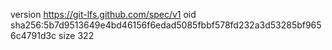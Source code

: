 version https://git-lfs.github.com/spec/v1
oid sha256:5b7d9513649e4bd46156f6edad5085fbbf578fd232a3d53285bf9656c4791d3c
size 322
